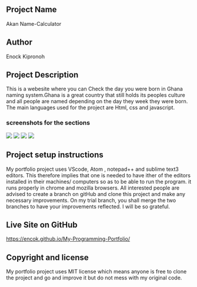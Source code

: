  ## Project Name
Akan Name-Calculator
## Author
Enock Kipronoh
## Project Description
This is a webesite where you can Check the day you were born in Ghana naming system.Ghana is a great country that still holds its peoples culture and all people are named depending on the day they week they were born.
The main languages used for the project are Html, css and javascript.
### screenshots for the sections
<img src="images/1.png">
<img src="images/2.png">
<img src="images/41.png">
<img src="images/3.png">

## Project setup instructions
My portfolio project uses VScode, Atom , notepad++ and sublime text3 editors. This therefore implies that one is needed to have ither of the editors installed in their machines/ computers so as to be able to run the program. it runs properly in chrome and mozilla browsers.
All interested people are advised to create a branch on gitHub and clone this project and make any necessary improvements. On my trial branch, you shall merge the two branches to have your improvements reflected. I will be so grateful.
## Live Site on GitHub
https://encok.github.io/My-Programming-Portfolio/
## Copyright and license
My portfolio project uses MIT license which means anyone is free to clone the project and go and improve it but do not mess with my original code.
